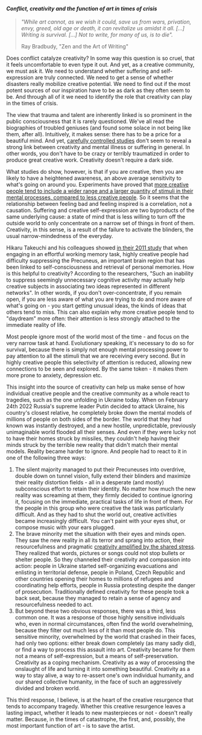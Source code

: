 
#### _Conflict, creativity and the function of art in times of crisis_


> _"While art cannot, as we wish it could, save us from wars, privation, envy, greed, old age or death, it can revitalize us amidst it all. [...] Writing is survival. [...] Not to write, for many of us, is to die"._
> 
> Ray Bradbudy, "Zen and the Art of Writing"

Does conflict catalyze creativity? In some way this question is so cruel, that it feels uncomfortable to even type it out. And yet, as a creative community, we must ask it. We need to understand whether suffering and self-expression are truly connected. We need to get a sense of whether disasters really mobilize creative potential. We need to find out if the most potent sources of our inspiration have to be as dark as they often seem to be. And through all of it we need to identify the role that creativity can play in the times of crisis.

The view that trauma and talent are inherently linked is so prominent in the public consciousness that it is rarely questioned. We've all read the biographies of troubled geniuses (and found some solace in not being like them, after all). Intuitively, it makes sense: there has to be a price for a beautiful mind. And yet, [carefully controlled studies](http://dx.doi.org/10.1016/j.jpsychires.2012.09.010) don't seem to reveal a strong link between creativity and mental illness or suffering in general. In other words, you don't have to be crazy or terribly traumatized in order to produce great creative work. Creativity doesn't require a dark side.

What studies do show, however, is that if you are creative, then you are likely to have a heightened awareness, an above average sensitivity to what's going on around you. Experiments have proved that [more creative people tend to include a wider range and a larger quantity of stimuli in their mental processes, compared to less creative people](https://doi.org/10.3758/s13415-013-0210-6). So it seems that the relationship between feeling bad and feeling inspired is a correlation, not a causation. Suffering and creative self-expression are two byproducts of the same underlying cause: a state of mind that is less willing to turn off the outside world to only concentrate on a narrow set of things in front of them. Creativity, in this sense, is a result of the failure to activate the blinders, the usual narrow-mindedness of the everyday.

Hikaru Takeuchi and his colleagues showed [in their 2011 study](https://pubmed.ncbi.nlm.nih.gov/21111830/) that when engaging in an effortful working memory task, highly creative people had difficulty suppressing the Precuneus, an important brain region that has been linked to self-consciousness and retrieval of personal memories. How is this helpful to creativity? According to the researchers, "Such an inability to suppress seemingly unnecessary cognitive activity may actually help creative subjects in associating two ideas represented in different networks". In other words, if you don't over-concentrate, if you remain open, if you are less aware of what you are trying to do and more aware of what's going on - you start getting unusual ideas, the kinds of ideas that others tend to miss. This can also explain why more creative people tend to "daydream" more often: their attention is less strongly attached to the immediate reality of life.

Most people ignore most of the world most of the time - and focus on the very narrow task at hand. Evolutionary speaking, it's necessary to do so for survival, because there is simply not enough mental processing power to pay attention to all the stimuli that we are receiving every second. But in highly creative people this selectivity of attention is reduced, allowing new connections to be seen and explored. By the same token - it makes them more prone to anxiety, depression etc.

This insight into the source of creativity can help us make sense of how individual creative people and the creative community as a whole react to tragedies, such as the one unfolding in Ukraine today. When on February 24th 2022 Russia's supreme leader Putin decided to attack Ukraine, his country's closest relative, he completely broke down the mental models of millions of people on both sides of the border. The world that they had known was instantly destroyed, and a new hostile, unpredictable, previously unimaginable world flooded all their senses. And even if they were lucky not to have their homes struck by missiles, they couldn't help having their minds struck by the terrible new reality that didn't match their mental models. Reality became harder to ignore. And people had to react to it in one of the following three ways:



1. The silent majority managed to put their Precuneuses into overdrive, double down on tunnel vision, fully extend their blinders and maximize their reality distortion fields - all in a desperate (and mostly) subconscious effort to retain their identity. No matter how much the new reality was screaming at them, they firmly decided to continue ignoring it, focusing on the immediate, practical tasks of life in front of them. For the people in this group who were creative the task was particularly difficult. And as they had to shut the world out, creative activities became increasingly difficult. You can't paint with your eyes shut, or compose music with your ears plugged.
2. The brave minority met the situation with their eyes and minds open. They saw the new reality in all its terror and sprang into action, their resourcefulness and pragmatic [creativity amplified by the shared stress](https://pubmed.ncbi.nlm.nih.gov/33192916/). They realized that words, pictures or songs could not stop bullets or shelter people. So they channeled their creativity and compassion into action: people in Ukraine started self-organizing evacuations and enlisting in territorial defense, people in Poland, Czech Republic and other countries opening their homes to millions of refugees and coordinating help efforts, people in Russia protesting despite the danger of prosecution. Traditionally defined creativity for these people took a back seat, because they managed to retain a sense of agency and resourcefulness needed to act.
3. But beyond these two obvious responses, there was a third, less common one. It was a response of those highly sensitive individuals who, even in normal circumstances, often find the world overwhelming, because they filter out much less of it than most people do. This sensitive minority, overwhelmed by the world that crashed in their faces, had only two options: either break down completely (as many sadly did), or find a way to process this assault into art. Creativity became for them not a means of self-expression, but a means of self-preservation. Creativity as a coping mechanism. Creativity as a way of processing the onslaught of life and turning it into something beautiful. Creativity as a way to stay alive, a way to re-assert one's own individual humanity, and our shared collective humanity, in the face of such an aggressively divided and broken world.

This third response, I believe, is at the heart of the creative resurgence that tends to accompany tragedy. Whether this creative resurgence leaves a lasting impact, whether it leads to new masterpieces or not - doesn't really matter. Because, in the times of catastrophe, the first, and, possibly, the most important function of art - is to save the artist.
